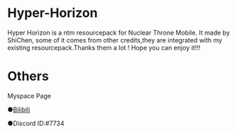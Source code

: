 # Hyper-Horizon

Hyper Horizon is a ntm resourcepack for Nuclear Throne Mobile.
It made by ShiChen, some of it comes from other credits,they are integrated with my existing resourcepack.Thanks them a lot !
Hope you can enjoy it!!!

# Others
Myspace Page

●[Bilibili](https://space.bilibili.com/420780210?share_medium=android&share_source=copy_link&bbid=XUB3662B546892C3E3BC435CA216F492A635D&ts=1692070585859)

●Discord ID:#7734
